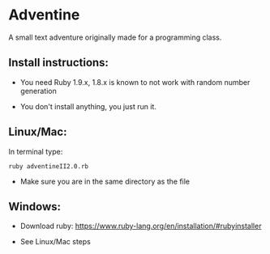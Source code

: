 Adventine
=========

A small text adventure originally made for a programming class.


**Install instructions:**
---------------------
- You need Ruby 1.9.x, 1.8.x is known to not work with random number generation

- You don't install anything, you just run it.


**Linux/Mac:**
----------
In terminal type: 

	ruby adventineII2.0.rb

- Make sure you are in the same directory as the file


**Windows:**
--------
- Download ruby: https://www.ruby-lang.org/en/installation/#rubyinstaller

- See Linux/Mac steps
